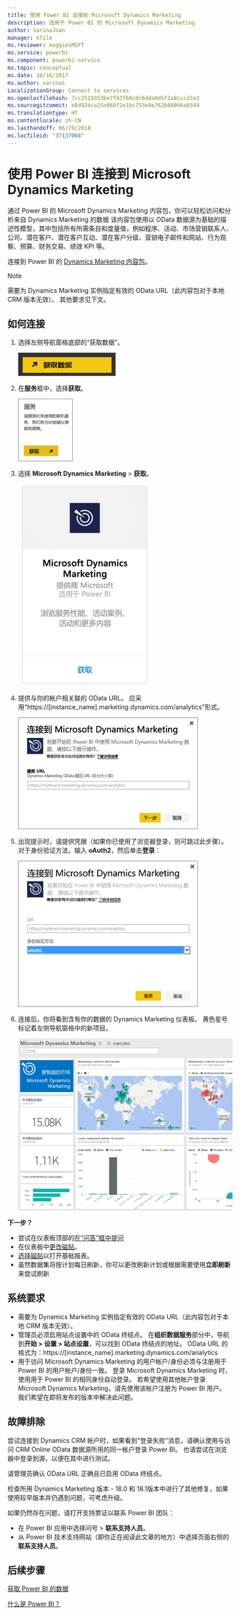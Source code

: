 ```yaml
---
title: 使用 Power BI 连接到 Microsoft Dynamics Marketing
description: 适用于 Power BI 的 Microsoft Dynamics Marketing
author: SarinaJoan
manager: kfile
ms.reviewer: maggiesMSFT
ms.service: powerbi
ms.component: powerbi-service
ms.topic: conceptual
ms.date: 10/16/2017
ms.author: sarinas
LocalizationGroup: Connect to services
ms.openlocfilehash: 7cc2519353be7f83f69cdc6dda9d5f1a8ccc33a3
ms.sourcegitcommit: e8d924ca25e060f2e1bc753e8e762b88066a0344
ms.translationtype: HT
ms.contentlocale: zh-CN
ms.lasthandoff: 06/29/2018
ms.locfileid: "37137004"
---
```

# <a name="connect-to-microsoft-dynamics-marketing-with-power-bi"></a>使用 Power BI 连接到 Microsoft Dynamics Marketing
通过 Power BI 的 Microsoft Dynamics Marketing 内容包，你可以轻松访问和分析来自 Dynamics Marketing 的数据 该内容包使用以 OData 数据源为基础的描述性模型，其中包括所有所需条目和度量值，例如程序、活动、市场营销联系人、公司、潜在客户、潜在客户互动、潜在客户分级、营销电子邮件和网站、行为观察、预算、财务交易、绩效 KPI 等。 

连接到 Power BI 的 [Dynamics Marketing 内容包](https://app.powerbi.com/getdata/services/microsoft-dynamics-marketing)。

>[!NOTE]
>需要为 Dynamics Marketing 实例指定有效的 OData URL（此内容包对于本地 CRM 版本无效）。 其他要求见下文。

## <a name="how-to-connect"></a>如何连接
1. 选择左侧导航窗格底部的“获取数据”。
   
   ![](media/service-connect-to-microsoft-dynamics-marketing/pbi_getdata.png) 
2. 在**服务**框中，选择**获取**。
   
   ![](media/service-connect-to-microsoft-dynamics-marketing/pbi_getservices.png) 
3. 选择 **Microsoft Dynamics Marketing** \> **获取**。
   
   ![](media/service-connect-to-microsoft-dynamics-marketing/mdmarketing.png)
4. 提供与你的帐户相关联的 OData URL。  应采用“https://[instance\_name].marketing.dynamics.com/analytics”形式。
   
   ![](media/service-connect-to-microsoft-dynamics-marketing/pbi_dynmktgserviceurl.png)
5. 出现提示时，请提供凭据（如果你已使用了浏览器登录，则可跳过此步骤）。 对于身份验证方法，输入 **oAuth2**，然后单击**登录**：
   
   ![](media/service-connect-to-microsoft-dynamics-marketing/pbi_dynammktgoauth2.png)
6. 连接后，你将看到含有你的数据的 Dynamics Marketing 仪表板。 黄色星号标记着左侧导航窗格中的新项目。
   
   ![](media/service-connect-to-microsoft-dynamics-marketing/pbi_dynammktgnewdash.png)

**下一步？**

* 尝试在仪表板顶部的[在“问答”框中提问](power-bi-q-and-a.md)
* 在仪表板中[更改磁贴](service-dashboard-edit-tile.md)。
* [选择磁贴](service-dashboard-tiles.md)以打开基础报表。
* 虽然数据集将按计划每日刷新，你可以更改刷新计划或根据需要使用**立即刷新**来尝试刷新

## <a name="system-requirements"></a>系统要求
* 需要为 Dynamics Marketing 实例指定有效的 OData URL（此内容包对于本地 CRM 版本无效）。  
* 管理员必须启用站点设置中的 OData 终结点。 在**组织数据服务**部分中，导航到**开始 \> 设置 \> 站点设置**，可以找到 OData 终结点的地址。  OData URL 的格式为：https://[instance\_name].marketing.dynamics.com/analytics  
* 用于访问 Microsoft Dynamics Marketing 的用户帐户/身份必须与注册用于 Power BI 的用户帐户/身份一致。 登录 Microsoft Dynamics Marketing 时，使用用于 Power BI 的相同身份自动登录。 若希望使用其他帐户登录 Microsoft Dynamics Marketing，请先使用该帐户注册为 Power BI 用户。 我们希望在即将发布的版本中解决此问题。   

## <a name="troubleshooting"></a>故障排除
尝试连接到 Dynamics CRM 帐户时，如果看到“登录失败”消息，请确认使用与访问 CRM Online OData 数据源所用的同一帐户登录 Power BI。 也请尝试在浏览器中登录到源，以便在其中进行测试。

请管理员确认 OData URL 正确且已启用 OData 终结点。

检查所用 Dynamics Marketing 版本 - 18.0 和 18.1版本中进行了其他修复，如果使用较早版本并仍遇到问题，可考虑升级。

如果仍然存在问题，请打开支持票证以联系 Power BI 团队：

* 在 Power BI 应用中选择问号 \> **联系支持人员**。
* 从 Power BI 技术支持网站（即你正在阅读此文章的地方）中选择页面右侧的**联系支持人员**。

## <a name="next-steps"></a>后续步骤
[获取 Power BI 的数据](service-get-data.md)

[什么是 Power BI？](power-bi-overview.md)

